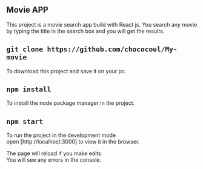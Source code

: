 
## Movie APP
This project is a movie search app build with React js. 
You search any movie by typing the title in the search box and you will get the results.


## `git clone https://github.com/chococoul/My-movie`
To download this project and save it on your pc.

## `npm install`
To install the node package manager in the project.

## `npm start`
To run the project in the development mode<br>
open [http://localhost:3000] to view it in the browser.

The page will reload if you make edits <br>
You will see any errors in the console.

